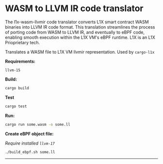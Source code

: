 # WASM to LLVM IR code translator


The l1x-wasm-llvmir code translator converts L1X smart contract WASM binaries into LLVM IR code format. This translation streamlines the process of porting code from WASM to LLVM IR, and eventually to eBPF code, enabling smooth execution within the L1X VM's eBPF runtime. L1X is an L1X Prioprietary tech.

Translates a WASM file to L1X VM llvmir representation. Used by `cargo-l1x`

**Requirements:**
```
llvm-15
```

**Build:**
```bash
cargo build
```

**Test**
```bash
cargo test
```

**Run:**
```bash
cargo run some.wasm -o some.ll
```

**Create eBPF object file:**

*Require installed `llvm-17`*

```bash
./build_ebpf.sh some.ll
```

---
